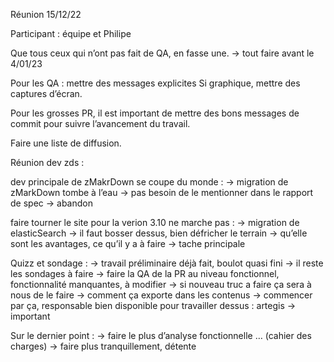Réunion 15/12/22

Participant : équipe et Philipe

Que tous ceux qui n’ont pas fait de QA, en fasse une.
→ tout faire avant le 4/01/23

Pour les QA : mettre des messages explicites
Si graphique, mettre des captures d’écran.

Pour les grosses PR, il est important de mettre des bons messages de commit pour suivre l’avancement du travail.

Faire une liste de diffusion.

Réunion dev zds :

dev principale de zMakrDown se coupe du monde :
	→ migration de zMarkDown tombe à l’eau
	→ pas besoin de le mentionner dans le rapport de spec
→ abandon

faire tourner le site pour la verion 3.10 ne marche pas :
→ migration de elasticSearch → il faut bosser dessus, bien défricher le terrain
	→ qu’elle sont les avantages, ce qu’il y a à faire
→ tache principale

Quizz et sondage :
→ travail préliminaire déjà fait, boulot quasi fini
	→ il reste les sondages à faire
	→ faire la QA de la PR au niveau fonctionnel, fonctionnalité manquantes, à modifier 
	→ si nouveau truc a faire ça sera à nous de le faire
	→ comment ça exporte dans les contenus
→ commencer par ça, responsable bien disponible pour travailler dessus : artegis
→ important

Sur le dernier point :
→ faire le plus d’analyse fonctionnelle … (cahier des charges)
→ faire plus tranquillement, détente